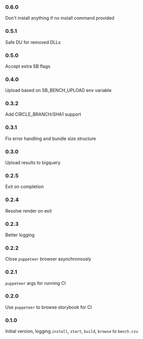 ### 0.6.0

Don't install anything if no install command provided

### 0.5.1

Safe DU for removed DLLs

### 0.5.0

Accept extra SB flags

### 0.4.0

Upload based on SB_BENCH_UPLOAD env variable

### 0.3.2

Add CIRCLE_BRANCH/SHA1 support

### 0.3.1

Fix error handling and bundle size structure

### 0.3.0

Upload results to bigquery

### 0.2.5

Exit on completion

### 0.2.4

Resolve render on exit

### 0.2.3

Better logging

### 0.2.2

Close `puppeteer` browser asynchronously

### 0.2.1

`puppeteer` args for running CI

### 0.2.0

Use `puppeteer` to browse storybook for CI

### 0.1.0

Initial version, logging `install`, `start`, `build`, `browse` to `bench.csv`

